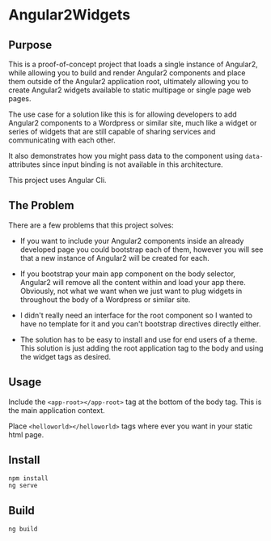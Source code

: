 # Angular2Widgets

## Purpose
This is a proof-of-concept project that loads a single instance of Angular2, while allowing you to build and render Angular2 components and place them outside of the Angular2 application root, ultimately allowing you to create Angular2 widgets available to static multipage or single page web pages.

The use case for a solution like this is for allowing developers to add Angular2 components to a Wordpress or similar site, much like a widget or series of widgets that are still capable of sharing services and communicating with each other.

It also demonstrates how you might pass data to the component using `data-` attributes since input binding is not available in this architecture.

This project uses Angular Cli.

## The Problem
There are a few problems that this project solves:

* If you want to include your Angular2 components inside an already developed page you could bootstrap each of them, however you will see that a new instance of Angular2 will be created for each.

* If you bootstrap your main app component on the body selector, Angular2 will remove all the content within and load your app there. Obviously, not what we want when we just want to plug widgets in throughout the body of a Wordpress or similar site.

* I didn't really need an interface for the root component so I wanted to have no template for it and you can't bootstrap directives directly either.

* The solution has to be easy to install and use for end users of a theme. This solution is just adding the root application tag to the body and using the widget tags as desired.

## Usage
Include the `<app-root></app-root>` tag at the bottom of the body tag. This is the main application context.

Place `<helloworld></helloworld>` tags where ever you want in your static html page.

## Install
```
npm install
ng serve
```

## Build
```
ng build
```
